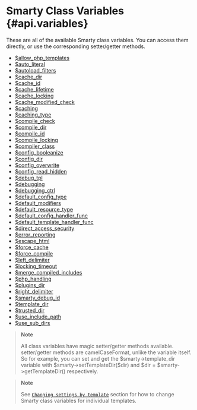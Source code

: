 Smarty Class Variables {#api.variables}
======================

These are all of the available Smarty class variables. You can access
them directly, or use the corresponding setter/getter methods.

- [$allow_php_templates](./api-variables/variable-allow-php-templates.md)
- [$auto_literal](./api-variables/variable-auto-literal.md)
- [$autoload_filters](./api-variables/variable-autoload-filters.md)
- [$cache_dir](./api-variables/variable-cache-dir.md)
- [$cache_id](./api-variables/variable-cache-id.md)
- [$cache_lifetime](./api-variables/variable-cache-lifetime.md)
- [$cache_locking](./api-variables/variable-cache-locking.md)
- [$cache_modified_check](./api-variables/variable-cache-modified-check.md)
- [$caching](./api-variables/variable-caching.md)
- [$caching_type](./api-variables/variable-caching-type.md)
- [$compile_check](./api-variables/variable-compile-check.md)
- [$compile_dir](./api-variables/variable-compile-dir.md)
- [$compile_id](./api-variables/variable-compile-id.md)
- [$compile_locking](./api-variables/variable-compile-locking.md)
- [$compiler_class](./api-variables/variable-compiler-class.md)
- [$config_booleanize](./api-variables/variable-config-booleanize.md)
- [$config_dir](./api-variables/variable-config-dir.md)
- [$config_overwrite](./api-variables/variable-config-overwrite.md)
- [$config_read_hidden](./api-variables/variable-config-read-hidden.md)
- [$debug_tpl](./api-variables/variable-debug-template.md)
- [$debugging](./api-variables/variable-debugging.md)
- [$debugging_ctrl](./api-variables/variable-debugging-ctrl.md)
- [$default_config_type](./api-variables/variable-default-config-type.md)
- [$default_modifiers](./api-variables/variable-default-modifiers.md)
- [$default_resource_type](./api-variables/variable-default-resource-type.md)
- [$default_config_handler_func](./api-variables/variable-default-config-handler-func.md)
- [$default_template_handler_func](./api-variables/variable-default-template-handler-func.md)
- [$direct_access_security](./api-variables/variable-direct-access-security.md)
- [$error_reporting](./api-variables/variable-error-reporting.md)
- [$escape_html](./api-variables/variable-escape-html.md)
- [$force_cache](./api-variables/variable-force-cache.md)
- [$force_compile](./api-variables/variable-force-compile.md)
- [$left_delimiter](./api-variables/variable-left-delimiter.md)
- [$locking_timeout](./api-variables/variable-locking-timeout.md)
- [$merge_compiled_includes](./api-variables/variable-merge-compiled-includes.md)
- [$php_handling](./api-variables/variable-php-handling.md)
- [$plugins_dir](./api-variables/variable-plugins-dir.md)
- [$right_delimiter](./api-variables/variable-right-delimiter.md)
- [$smarty_debug_id](./api-variables/variable-smarty-debug-id.md)
- [$template_dir](./api-variables/variable-template-dir.md)
- [$trusted_dir](./api-variables/variable-trusted-dir.md)
- [$use_include_path](./api-variables/variable-use-include-path.md)
- [$use_sub_dirs](./api-variables/variable-use-sub-dirs.md)

> **Note**
>
> All class variables have magic setter/getter methods available.
> setter/getter methods are camelCaseFormat, unlike the variable itself.
> So for example, you can set and get the \$smarty-\>template\_dir
> variable with \$smarty-\>setTemplateDir(\$dir) and \$dir =
> \$smarty-\>getTemplateDir() respectively.

> **Note**
>
> See
> [`Changing settings by template`](./advanced-features/advanced-features-template-settings.md)
> section for how to change Smarty class variables for individual
> templates.
